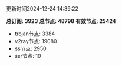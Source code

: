 更新时间2024-12-24 14:39:22

**总订阅: 3923**
**总节点: 48798**
**有效节点: 25424**
- trojan节点: 3384
- v2ray节点: 19080
- ss节点: 2950
- ssr节点: 10
